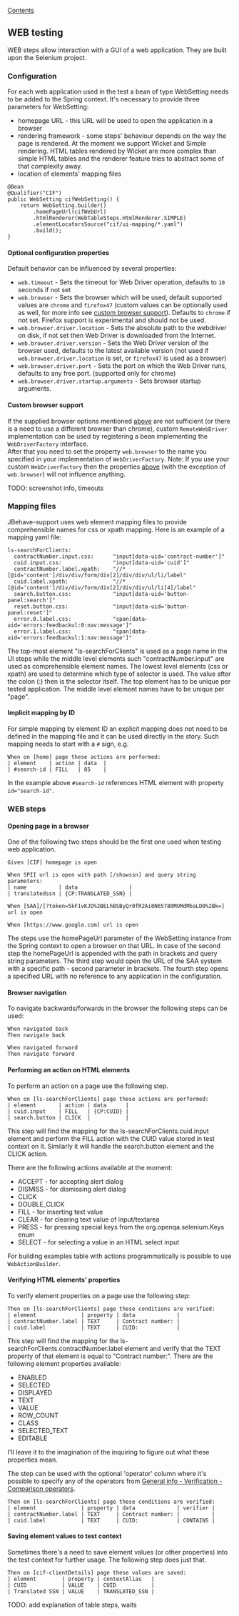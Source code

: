 [Contents](../README.md)

## WEB testing

WEB steps allow interaction with a GUI of a web application. They are built upon the Selenium project.

### Configuration

For each web application used in the test a bean of type WebSetting needs to be added to the Spring context.
It's necessary to provide three parameters for WebSetting:
- homepage URL - this URL will be used to open the application in a browser
- rendering framework - some steps' behaviour depends on the way the page is rendered.
At the moment we support Wicket and Simple rendering.
HTML tables rendered by Wicket are more complex than simple HTML tables and the renderer feature tries to abstract some of that complexity away.
- location of elements' mapping files

```
@Bean
@Qualifier("CIF")
public WebSetting cifWebSetting() {
    return WebSetting.builder()
        .homePageUrl(cifWebUrl)
        .htmlRenderer(WebTableSteps.HtmlRenderer.SIMPLE)
        .elementLocatorsSource("cif/ui-mapping/*.yaml")
        .build();
}
```

#### Optional configuration properties

Default behavior can be influenced by several properties:
 
- `web.timeout` - Sets the timeout for Web Driver operation, defaults to `10` seconds if not set
- `web.browser` - Sets the browser which will be used, default supported values are `chrome` and `firefox47` (custom values can be optionally used as well, for more info see [custom browser support](#custom-browser-support)). 
Defaults to `chrome` if not set. Firefox support is experimental and should not be used. 
- `web.browser.driver.location` - Sets the absolute path to the webdriver on disk, if not set then Web Driver is downloaded from the Internet.
- `web.browser.driver.version` - Sets the Web Driver version of the browser used, defaults to the latest available version (not used if `web.browser.driver.location` is set, or `firefox47` is used as a browser)
- `web.browser.driver.port` - Sets the port on which the Web Driver runs, defaults to any free port. (supported only for chrome)
- `web.browser.driver.startup.arguments` - Sets browser startup arguments.

#### Custom browser support

If the supplied browser options mentioned [above](#optional-configuration-properties) are not sufficient (or there is a need to use a different browser than chrome), 
custom `RemoteWebDriver` implementation can be used by registering a bean implementing the `WebDriverFactory` interface.   
After that you need to set the property `web.browser` to the name you specified in your implementation of `WebDriverFactory`.
Note: If you use your custom `WebDriverFactory` then the properties [above](#optional-configuration-properties) (with the exception of `web.browser`) will not influence anything.

TODO: screenshot info, timeouts

### Mapping files

JBehave-support uses web element mapping files to provide comprehensible names for css or xpath mapping.
Here is an example of a mapping yaml file:
```
ls-searchForClients:
  contractNumber.input.css:      "input[data-uid='contract-number']"
  cuid.input.css:                "input[data-uid='cuid']"
  contractNumber.label.xpath:    "//*[@id='content']/div/div/form/div[2]/div/div/ul/li/label"
  cuid.label.xpath:              "//*[@id='content']/div/div/form/div[2]/div/div/ul/li[4]/label"
  search.button.css:             "input[data-uid='button-panel:search']"
  reset.button.css:              "input[data-uid='button-panel:reset']"
  error.0.label.css:             "span[data-uid='errors:feedbackul:0:nav:message']"
  error.1.label.css:             "span[data-uid='errors:feedbackul:1:nav:message']"
```

The top-most element "ls-searchForClients" is used as a page name in the UI steps while the middle level elements such "contractNumber.input" are used as comprehensible element names.
The lowest level elements (css or xpath) are used to determine which type of selector is used. The value after the colon (:) then is the selector itself.
The top element has to be unique per tested application. The middle level element names have to be unique per "page".

#### Implicit mapping by ID

For simple mapping by element ID an explicit mapping does not need to be defined in the mapping file and it can be used directly in the story.
Such mapping needs to start with a `#` sign, e.g.
```
When on [home] page these actions are performed:
| element    | action | data  |
| #search-id | FILL   | 85    |
```

In the example above `#search-id` references HTML element with property `id="search-id"`.

### WEB steps

#### Opening page in a browser

One of the following two steps should be the first one used when testing web application.

```
Given [CIF] homepage is open
```

```
When SPII url is open with path [/showssn] and query string parameters:
| name          | data                |
| translatedssn | {CP:TRANSLATED_SSN} |
```

```
When [SAA]/[?token=5kF1vKJD%2BELhBSByQr0fR2Ai0N65780MUMdMbaLD0%2Bk=] url is open
```

```
When [https://www.google.com] url is open
```

The steps use the homePageUrl parameter of the WebSetting instance from the Spring context to open a browser on that URL.
In case of the second step the homePageUrl is appended with the path in brackets and query string parameters.
The third step would open the URL of the SAA system with a specific path - second parameter in brackets.
The fourth step opens a specified URL with no reference to any application in the configuration.

#### Browser navigation

To navigate backwards/forwards in the browser the following steps can be used:
``` 
When navigated back
Then navigate back
```
``` 
When navigated forward
Then navigate forward
```

#### Performing an action on HTML elements

To perform an action on a page use the following step.

```
When on [ls-searchForClients] page these actions are performed:
| element       | action | data      |
| cuid.input    | FILL   | {CP:CUID} |
| search.button | CLICK  |           |
```

This step will find the mapping for the ls-searchForClients.cuid.input element and perform the FILL action with the CUID value stored in test context on it.
Similarly it will handle the search.button element and the CLICK action.

There are the following actions available at the moment:
- ACCEPT - for accepting alert dialog
- DISMISS - for dismissing alert dialog
- CLICK
- DOUBLE_CLICK
- FILL - for inserting text value
- CLEAR - for clearing text value of input/textarea
- PRESS - for pressing special keys from the org.openqa.selenium.Keys enum
- SELECT - for selecting a value in an HTML select input

For building examples table with actions programmatically is possible to use `WebActionBuilder`.

#### Verifying HTML elements' properties

To verify element properties on a page use the following step:

```
Then on [ls-searchForClients] page these conditions are verified:
| element              | property | data             |
| contractNumber.label | TEXT     | Contract number: |
| cuid.label           | TEXT     | CUID:            |
```

This step will find the mapping for the ls-searchForClients.contractNumber.label element and verify that the TEXT property of that element is equal to "Contract number:".
There are the following element properties available:
- ENABLED
- SELECTED
- DISPLAYED
- TEXT
- VALUE
- ROW_COUNT
- CLASS
- SELECTED_TEXT
- EDITABLE

I'll leave it to the imagination of the inquiring to figure out what these properties mean.

The step can be used with the optional 'operator' column where it's possible to specify any of the operators from [General info - Verification - Comparison operators](General.md).

```
Then on [ls-searchForClients] page these conditions are verified:
| element              | property | data             | verifier |
| contractNumber.label | TEXT     | Contract number: |          |
| cuid.label           | TEXT     | CUID:            | CONTAINS |
```

#### Saving element values to test context

Sometimes there's a need to save element values (or other properties) into the test context for further usage.
The following step does just that.

```
Then on [cif-clientDetails] page these values are saved:
| element        | property | contextAlias   |
| CUID           | VALUE    | CUID           |
| Translated SSN | VALUE    | TRANSLATED_SSN |
```

TODO: add explanation of table steps, waits
